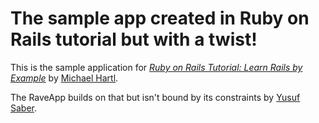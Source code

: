 # The sample app created in Ruby on Rails tutorial but with a twist!

This is the sample application for
[*Ruby on Rails Tutorial: Learn Rails by Example*](http://railstutorial.org/)
by [Michael Hartl](http://michaelhartl.com/).

The RaveApp builds on that but isn't bound by its constraints 
by [Yusuf Saber](http://yusufsaber.wordpress.com/).